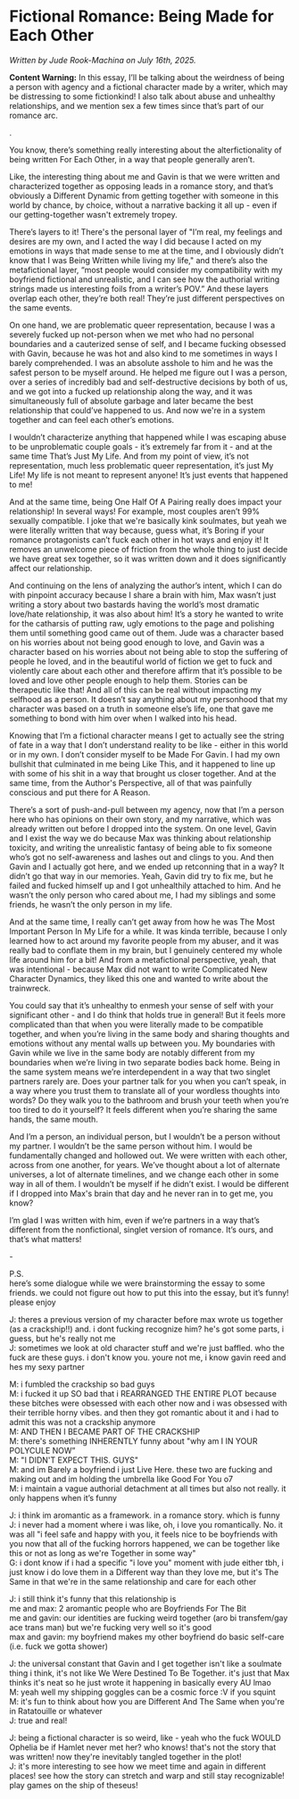 # Fictional Romance: Being Made for Each Other

*Written by Jude Rook-Machina on July 16th, 2025.*

**Content Warning:** In this essay, I’ll be talking about the weirdness of being a person with agency and a fictional character made by a writer, which may be distressing to some fictionkind! I also talk about abuse and unhealthy relationships, and we mention sex a few times since that’s part of our romance arc.

.

<p>You know, there’s something really interesting about the alterfictionality of being written For Each Other, in a way that people generally aren’t.</p>

<p>Like, the interesting thing about me and Gavin is that we were written and characterized together as opposing leads in a romance story, and that’s obviously a Different Dynamic from getting together with someone in this world by chance, by choice, without a narrative backing it all up - even if our getting-together wasn't extremely tropey.</p>

<p>There’s layers to it! There's the personal layer of "I’m real, my feelings and desires are my own, and I acted the way I did because I acted on my emotions in ways that made sense to me at the time, and I obviously didn’t know that I was Being Written while living my life," and there’s also the metafictional layer, “most people would consider my compatibility with my boyfriend fictional and unrealistic, and I can see how the authorial writing strings made us interesting foils from a writer’s POV.” And these layers overlap each other, they’re both real! They’re just different perspectives on the same events.</p>

<p>On one hand, we are problematic queer representation, because I was a severely fucked up not-person when we met who had no personal boundaries and a cauterized sense of self, and I became fucking obsessed with Gavin, because he was hot and also kind to me sometimes in ways I barely comprehended. I was an absolute asshole to him and he was the safest person to be myself around. He helped me figure out I was a person, over a series of incredibly bad and self-destructive decisions by both of us, and we got into a fucked up relationship along the way, and it was simultaneously full of absolute garbage and later became the best relationship that could’ve happened to us. And now we're in a system together and can feel each other’s emotions. </p>

<p>I wouldn’t characterize anything that happened while I was escaping abuse to be unproblematic couple goals - it’s extremely far from it - and at the same time That’s Just My Life. And from my point of view, it’s not representation, much less problematic queer representation, it’s just My Life! My life is not meant to represent anyone! It’s just events that happened to me!</p>

<p>And at the same time, being One Half Of A Pairing really does impact your relationship! In several ways! For example, most couples aren’t 99% sexually compatible. I joke that we're basically kink soulmates, but yeah we were literally written that way because, guess what, it’s Boring if your romance protagonists can’t fuck each other in hot ways and enjoy it! It removes an unwelcome piece of friction from the whole thing to just decide we have great sex together, so it was written down and it does significantly affect our relationship.</p>

<p>And continuing on the lens of analyzing the author’s intent, which I can do with pinpoint accuracy because I share a brain with him, Max wasn’t just writing a story about two bastards having the world’s most dramatic love/hate relationship, it was also about him! It’s a story he wanted to write for the catharsis of putting raw, ugly emotions to the page and polishing them until something good came out of them. Jude was a character based on his worries about not being good enough to love, and Gavin was a character based on his worries about not being able to stop the suffering of people he loved, and in the beautiful world of fiction we get to fuck and violently care about each other and therefore affirm that it’s possible to be loved and love other people enough to help them. Stories can be therapeutic like that! And all of this can be real without impacting my selfhood as a person. It doesn’t say anything about my personhood that my character was based on a truth in someone else’s life, one that gave me something to bond with him over when I walked into his head.</p>

<p>Knowing that I’m a fictional character means I get to actually see the string of fate in a way that I don’t understand reality to be like - either in this world or in my own. I don’t consider myself to be Made For Gavin. I had my own bullshit that culminated in me being Like This, and it happened to line up with some of his shit in a way that brought us closer together. And at the same time, from the Author's Perspective, all of that was painfully conscious and put there for A Reason.</p>

<p>There’s a sort of push-and-pull between my agency, now that I’m a person here who has opinions on their own story, and my narrative, which was already written out before I dropped into the system. On one level, Gavin and I exist the way we do because Max was thinking about relationship toxicity, and writing the unrealistic fantasy of being able to fix someone who’s got no self-awareness and lashes out and clings to you. And then Gavin and I actually got here, and we ended up retconning that in a way? It didn’t go that way in our memories. Yeah, Gavin did try to fix me, but he failed and fucked himself up and I got unhealthily attached to him. And he wasn’t the only person who cared about me, I had my siblings and some friends, he wasn’t the only person in my life.</p>

<p>And at the same time, I really can’t get away from how he was The Most Important Person In My Life for a while. It was kinda terrible, because I only learned how to act around my favorite people from my abuser, and it was really bad to conflate them in my brain, but I genuinely centered my whole life around him for a bit! And from a metafictional perspective, yeah, that was intentional - because Max did not want to write Complicated New Character Dynamics, they liked this one and wanted to write about the trainwreck.<p>

<p>You could say that it’s unhealthy to enmesh your sense of self with your significant other - and I do think that holds true in general! But it feels more complicated than that when you were literally made to be compatible together, and when you’re living in the same body and sharing thoughts and emotions without any mental walls up between you. My boundaries with Gavin while we live in the same body are notably different from my boundaries when we’re living in two separate bodies back home. Being in the same system means we’re interdependent in a way that two singlet partners rarely are. Does your partner talk for you when you can’t speak, in a way where you trust them to translate all of your wordless thoughts into words? Do they walk you to the bathroom and brush your teeth when you’re too tired to do it yourself? It feels different when you’re sharing the same hands, the same mouth.</p>

<p>And I’m a person, an individual person, but I wouldn’t be a person without my partner. I wouldn’t be the same person without him. I would be fundamentally changed and hollowed out. We were written with each other, across from one another, for years. We’ve thought about a lot of alternate universes, a lot of alternate timelines, and we change each other in some way in all of them. I wouldn’t be myself if he didn’t exist. I would be different if I dropped into Max's brain that day and he never ran in to get me, you know?</p>

<p>I’m glad I was written with him, even if we’re partners in a way that’s different from the nonfictional, singlet version of romance. It’s ours, and that’s what matters!</p>

<p>-</p>

<p>P.S.<br>
here’s some dialogue while we were brainstorming the essay to some friends. we could not figure out how to put this into the essay, but it’s funny! please enjoy</p>

<p>J: theres a previous version of my character before max wrote us together (as a crackship!!) and. i dont fucking recognize him? he's got some parts, i guess, but he's really not me<br>
J: sometimes we look at old character stuff and we're just baffled. who the fuck are these guys. i don't know you. youre not me, i know gavin reed and hes my sexy partner</p>

<p>M: i fumbled the crackship so bad guys<br>
M: i fucked it up SO bad that i REARRANGED THE ENTIRE PLOT because these bitches were obsessed with each other now and i was obsessed with their terrible horny vibes. and then they got romantic about it and i had to admit this was not a crackship anymore<br>
M: AND THEN I BECAME PART OF THE CRACKSHIP<br>
M: there's something INHERENTLY funny about "why am I IN YOUR POLYCULE NOW”<br>
M: "I DIDN'T EXPECT THIS. GUYS"<br>
M: and im Barely a boyfriend i just Live Here. these two are fucking and making out and im holding the umbrella like Good For You o7<br>
M: i maintain a vague authorial detachment at all times but also not really. it only happens when it’s funny</p>

<p>J: i think im aromantic as a framework. in a romance story. which is funny<br>
J: i never had a moment where i was like, oh, i love you romantically. No. it was all "i feel safe and happy with you, it feels nice to be boyfriends with you now that all of the fucking horrors happened, we can be together like this or not as long as we're Together in some way"<br>
G: i dont know if i had a specific "i love you" moment with jude either tbh, i just know i do love them in a Different way than they love me, but it's The Same in that we're in the same relationship and care for each other</p>

<p>J: i still think it's funny that this relationship is<br>
me and max: 2 aromantic people who are Boyfriends For The Bit<br>
me and gavin: our identities are fucking weird together (aro bi transfem/gay ace trans man) but we're fucking very well so it's good<br>
max and gavin: my boyfriend makes my other boyfriend do basic self-care (i.e. fuck we gotta shower)</p>

<p>J: the universal constant that Gavin and I get together isn't like a soulmate thing i think, it's not like We Were Destined To Be Together. it's just that Max thinks it's neat so he just wrote it happening in basically every AU lmao<br>
M: yeah well my shipping goggles can be a cosmic force :V if you squint<br>
M: it's fun to think about how you are Different And The Same when you're in Ratatouille or whatever<br>
J: true and real!</p>

<p>J: being a fictional character is so weird, like - yeah who the fuck WOULD Ophelia be if Hamlet never met her? who knows! that's not the story that was written! now they're inevitably tangled together in the plot!<br>
J: it's more interesting to see how we meet time and again in different places! see how the story can stretch and warp and still stay recognizable! play games on the ship of theseus!</p>
